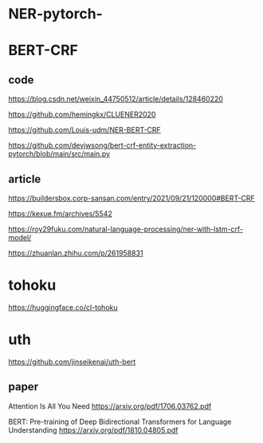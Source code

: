 # NER-pytorch-
# BERT-CRF
## code
https://blog.csdn.net/weixin_44750512/article/details/128460220

https://github.com/hemingkx/CLUENER2020

https://github.com/Louis-udm/NER-BERT-CRF

https://github.com/devjwsong/bert-crf-entity-extraction-pytorch/blob/main/src/main.py

## article
https://buildersbox.corp-sansan.com/entry/2021/09/21/120000#BERT-CRF

https://kexue.fm/archives/5542

https://roy29fuku.com/natural-language-processing/ner-with-lstm-crf-model/

https://zhuanlan.zhihu.com/p/261958831

# tohoku
https://huggingface.co/cl-tohoku

# uth
https://github.com/jinseikenai/uth-bert

## paper
Attention Is All You Need
https://arxiv.org/pdf/1706.03762.pdf

BERT: Pre-training of Deep Bidirectional Transformers for Language Understanding
https://arxiv.org/pdf/1810.04805.pdf

